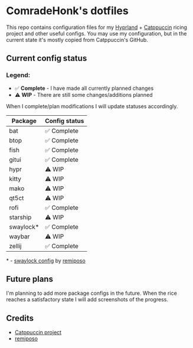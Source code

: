 # ComradeHonk's dotfiles

This repo contains configuration files for my [Hyprland](https://hyprland.org) + [Catppuccin](https://github.com/catppuccin/catppuccin) ricing project and other useful configs. You may use my configuration, but in the current state it's mostly copied from Catppuccin's GitHub.

## Current config status

### Legend:
- ✅️ **Complete** - I have made all currently planned changes
- ⚠️ **WIP** - There are still some changes/additions planned

When I complete/plan modifications I will update statuses accordingly.

| Package   | Config status |
|-----------|---------------|
| bat       | ✅️ Complete   |
| btop      | ✅️ Complete   |
| fish      | ✅️ Complete   |
| gitui     | ✅️ Complete   |
| hypr      | ⚠️ WIP         |
| kitty     | ⚠️ WIP         |
| mako      | ⚠️ WIP         |
| qt5ct     | ⚠️ WIP         |
| rofi      | ✅️ Complete   |
| starship  | ⚠️ WIP         |
| swaylock* | ✅️ Complete   |
| waybar    | ⚠️ WIP         |
| zellij    | ✅️ Complete   |

\* \- [swaylock config](https://github.com/remiposo/swaylock) by [remiposo](https://github.com/remiposo)

## Future plans

I'm planning to add more package configs in the future. When the rice reaches a satisfactory state I will add screenshots of the progress.

## Credits
- [Catppuccin project](https://github.com/catppuccin/catppuccin)
- [remiposo](https://github.com/remiposo)
